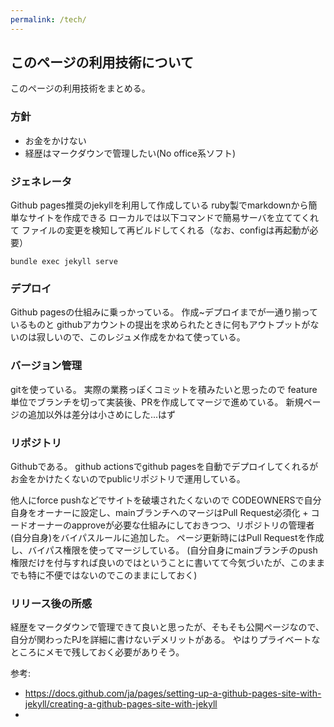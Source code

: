 ```yaml
---
permalink: /tech/
---
```


## このページの利用技術について

このページの利用技術をまとめる。

### 方針
- お金をかけない
- 経歴はマークダウンで管理したい(No office系ソフト)

### ジェネレータ

Github pages推奨のjekyllを利用して作成している
ruby製でmarkdownから簡単なサイトを作成できる
ローカルでは以下コマンドで簡易サーバを立ててくれて
ファイルの変更を検知して再ビルドしてくれる（なお、configは再起動が必要）
```
bundle exec jekyll serve
```

### デプロイ

Github pagesの仕組みに乗っかっている。
作成~デプロイまでが一通り揃っているものと
githubアカウントの提出を求められたときに何もアウトプットがないのは寂しいので、このレジュメ作成をかねて使っている。

### バージョン管理

gitを使っている。
実際の業務っぽくコミットを積みたいと思ったので
feature単位でブランチを切って実装後、PRを作成してマージで進めている。
新規ページの追加以外は差分は小さめにした...はず

### リポジトリ

Githubである。
github actionsでgithub pagesを自動でデプロイしてくれるが
お金をかけたくないのでpublicリポジトリで運用している。

他人にforce pushなどでサイトを破壊されたくないので
CODEOWNERSで自分自身をオーナーに設定し、mainブランチへのマージはPull Request必須化 + コードオーナーのapproveが必要な仕組みにしておきつつ、リポジトリの管理者(自分自身)をバイパスルールに追加した。
ページ更新時にはPull Requestを作成し、バイパス権限を使ってマージしている。
(自分自身にmainブランチのpush権限だけを付与すれば良いのではということに書いてて今気づいたが、このままでも特に不便ではないのでこのままにしておく)


### リリース後の所感

経歴をマークダウンで管理できて良いと思ったが、そもそも公開ページなので、自分が関わったPJを詳細に書けないデメリットがある。
やはりプライベートなところにメモで残しておく必要がありそう。 

参考:
- https://docs.github.com/ja/pages/setting-up-a-github-pages-site-with-jekyll/creating-a-github-pages-site-with-jekyll
- 
